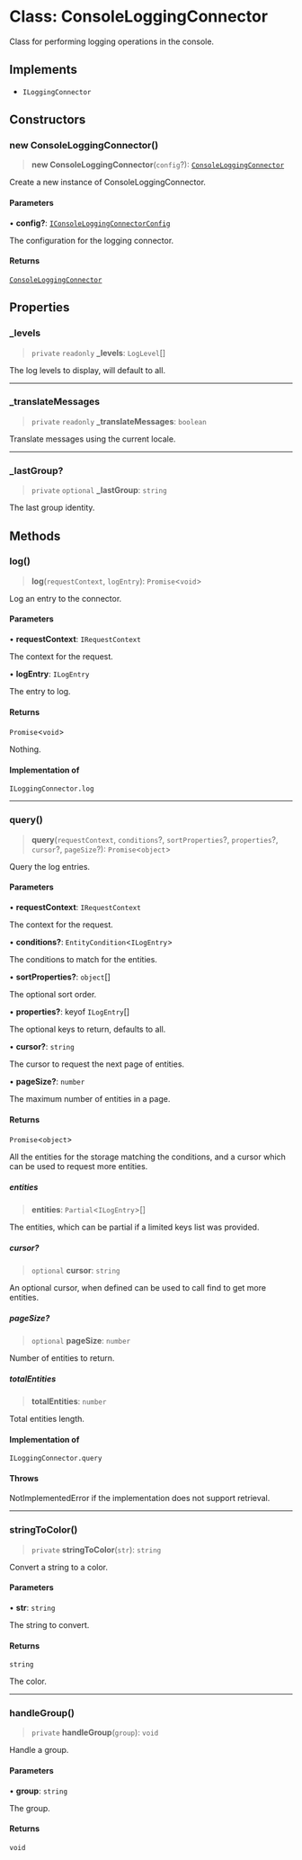 # Class: ConsoleLoggingConnector

Class for performing logging operations in the console.

## Implements

- `ILoggingConnector`

## Constructors

### new ConsoleLoggingConnector()

> **new ConsoleLoggingConnector**(`config`?): [`ConsoleLoggingConnector`](ConsoleLoggingConnector.md)

Create a new instance of ConsoleLoggingConnector.

#### Parameters

• **config?**: [`IConsoleLoggingConnectorConfig`](../interfaces/IConsoleLoggingConnectorConfig.md)

The configuration for the logging connector.

#### Returns

[`ConsoleLoggingConnector`](ConsoleLoggingConnector.md)

## Properties

### \_levels

> `private` `readonly` **\_levels**: `LogLevel`[]

The log levels to display, will default to all.

***

### \_translateMessages

> `private` `readonly` **\_translateMessages**: `boolean`

Translate messages using the current locale.

***

### \_lastGroup?

> `private` `optional` **\_lastGroup**: `string`

The last group identity.

## Methods

### log()

> **log**(`requestContext`, `logEntry`): `Promise`\<`void`\>

Log an entry to the connector.

#### Parameters

• **requestContext**: `IRequestContext`

The context for the request.

• **logEntry**: `ILogEntry`

The entry to log.

#### Returns

`Promise`\<`void`\>

Nothing.

#### Implementation of

`ILoggingConnector.log`

***

### query()

> **query**(`requestContext`, `conditions`?, `sortProperties`?, `properties`?, `cursor`?, `pageSize`?): `Promise`\<`object`\>

Query the log entries.

#### Parameters

• **requestContext**: `IRequestContext`

The context for the request.

• **conditions?**: `EntityCondition`\<`ILogEntry`\>

The conditions to match for the entities.

• **sortProperties?**: `object`[]

The optional sort order.

• **properties?**: keyof `ILogEntry`[]

The optional keys to return, defaults to all.

• **cursor?**: `string`

The cursor to request the next page of entities.

• **pageSize?**: `number`

The maximum number of entities in a page.

#### Returns

`Promise`\<`object`\>

All the entities for the storage matching the conditions,
and a cursor which can be used to request more entities.

##### entities

> **entities**: `Partial`\<`ILogEntry`\>[]

The entities, which can be partial if a limited keys list was provided.

##### cursor?

> `optional` **cursor**: `string`

An optional cursor, when defined can be used to call find to get more entities.

##### pageSize?

> `optional` **pageSize**: `number`

Number of entities to return.

##### totalEntities

> **totalEntities**: `number`

Total entities length.

#### Implementation of

`ILoggingConnector.query`

#### Throws

NotImplementedError if the implementation does not support retrieval.

***

### stringToColor()

> `private` **stringToColor**(`str`): `string`

Convert a string to a color.

#### Parameters

• **str**: `string`

The string to convert.

#### Returns

`string`

The color.

***

### handleGroup()

> `private` **handleGroup**(`group`): `void`

Handle a group.

#### Parameters

• **group**: `string`

The group.

#### Returns

`void`
